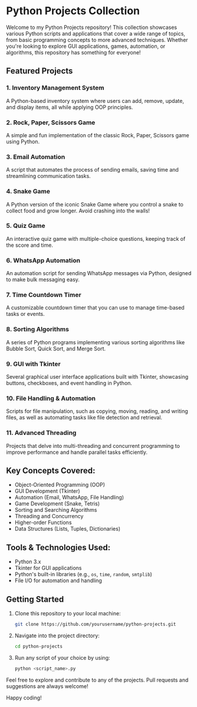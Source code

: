 # Python Projects Collection

Welcome to my Python Projects repository! This collection showcases various Python scripts and applications that cover a wide range of topics, from basic programming concepts to more advanced techniques. Whether you're looking to explore GUI applications, games, automation, or algorithms, this repository has something for everyone!

## Featured Projects

### **1. Inventory Management System**
A Python-based inventory system where users can add, remove, update, and display items, all while applying OOP principles.

### **2. Rock, Paper, Scissors Game**
A simple and fun implementation of the classic Rock, Paper, Scissors game using Python.

### **3. Email Automation**
A script that automates the process of sending emails, saving time and streamlining communication tasks.

### **4. Snake Game**
A Python version of the iconic Snake Game where you control a snake to collect food and grow longer. Avoid crashing into the walls!

### **5. Quiz Game**
An interactive quiz game with multiple-choice questions, keeping track of the score and time.

### **6. WhatsApp Automation**
An automation script for sending WhatsApp messages via Python, designed to make bulk messaging easy.

### **7. Time Countdown Timer**
A customizable countdown timer that you can use to manage time-based tasks or events.

### **8. Sorting Algorithms**
A series of Python programs implementing various sorting algorithms like Bubble Sort, Quick Sort, and Merge Sort.

### **9. GUI with Tkinter**
Several graphical user interface applications built with Tkinter, showcasing buttons, checkboxes, and event handling in Python.

### **10. File Handling & Automation**
Scripts for file manipulation, such as copying, moving, reading, and writing files, as well as automating tasks like file detection and retrieval.

### **11. Advanced Threading**
Projects that delve into multi-threading and concurrent programming to improve performance and handle parallel tasks efficiently.

## Key Concepts Covered:
- Object-Oriented Programming (OOP)
- GUI Development (Tkinter)
- Automation (Email, WhatsApp, File Handling)
- Game Development (Snake, Tetris)
- Sorting and Searching Algorithms
- Threading and Concurrency
- Higher-order Functions
- Data Structures (Lists, Tuples, Dictionaries)

## Tools & Technologies Used:
- Python 3.x
- Tkinter for GUI applications
- Python's built-in libraries (e.g., `os`, `time`, `random`, `smtplib`)
- File I/O for automation and handling

## Getting Started

1. Clone this repository to your local machine:
   ```bash
   git clone https://github.com/yourusername/python-projects.git
   ```
2. Navigate into the project directory:
   ```bash
   cd python-projects
   ```
3. Run any script of your choice by using:
   ```bash
   python <script_name>.py
   ```

Feel free to explore and contribute to any of the projects. Pull requests and suggestions are always welcome!

Happy coding!
